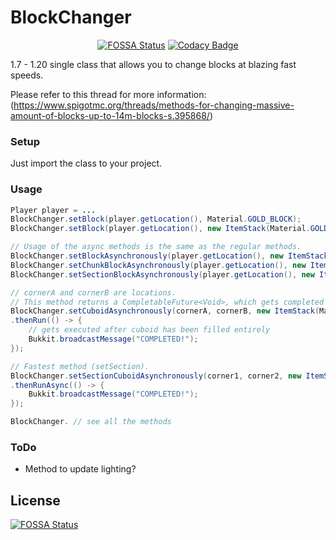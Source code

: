 # BlockChanger
<div align="center">

  <a href="">[![FOSSA Status](https://app.fossa.com/api/projects/git%2Bgithub.com%2FTheGaming999%2FBlockChanger.svg?type=shield)](https://app.fossa.com/projects/git%2Bgithub.com%2FTheGaming999%2FBlockChanger?ref=badge_shield)</a>
  <a href=""> [![Codacy Badge](https://app.codacy.com/project/badge/Grade/a1ecc2905ea14fd39b29a5a3df2d124c)](https://www.codacy.com/gh/TheGaming999/BlockChanger/dashboard?utm_source=github.com&amp;utm_medium=referral&amp;utm_content=TheGaming999/BlockChanger&amp;utm_campaign=Badge_Grade)</a>

</div>
1.7 - 1.20 single class that allows you to change blocks at blazing fast speeds.  
  
Please refer to this thread for more information: (https://www.spigotmc.org/threads/methods-for-changing-massive-amount-of-blocks-up-to-14m-blocks-s.395868/)  

### Setup
Just import the class to your project.  
### Usage
```java
Player player = ...
BlockChanger.setBlock(player.getLocation(), Material.GOLD_BLOCK);
BlockChanger.setBlock(player.getLocation(), new ItemStack(Material.GOLD_BLOCK));

// Usage of the async methods is the same as the regular methods.
BlockChanger.setBlockAsynchronously(player.getLocation(), new ItemStack(Material.STONE), false);
BlockChanger.setChunkBlockAsynchronously(player.getLocation(), new ItemStack(Material.DIRT), false);
BlockChanger.setSectionBlockAsynchronously(player.getLocation(), new ItemStack(Material.GOLD_ORE), false);

// cornerA and cornerB are locations.
// This method returns a CompletableFuture<Void>, which gets completed once all blocks are set.
BlockChanger.setCuboidAsynchronously(cornerA, cornerB, new ItemStack(Material.DIAMOND_BLOCK), false)
.thenRun(() -> {
	// gets executed after cuboid has been filled entirely
	Bukkit.broadcastMessage("COMPLETED!");
});

// Fastest method (setSection).
BlockChanger.setSectionCuboidAsynchronously(corner1, corner2, new ItemStack(Material.GLASS), false)
.thenRunAsync(() -> {
	Bukkit.broadcastMessage("COMPLETED!");
});

BlockChanger. // see all the methods
```  
### ToDo  
- Method to update lighting?  



## License
[![FOSSA Status](https://app.fossa.com/api/projects/git%2Bgithub.com%2FTheGaming999%2FBlockChanger.svg?type=large)](https://app.fossa.com/projects/git%2Bgithub.com%2FTheGaming999%2FBlockChanger?ref=badge_large)
